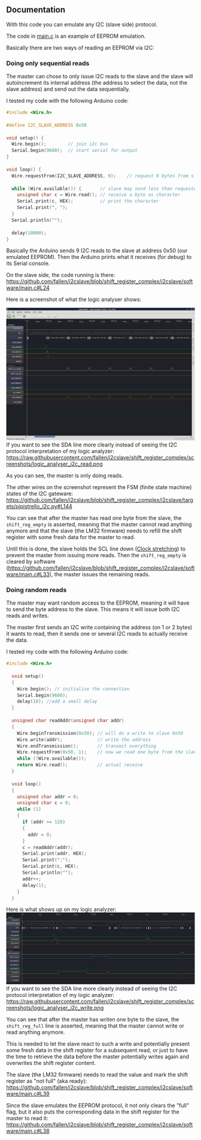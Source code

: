 ## Documentation ##

With this code you can emulate any I2C (slave side) protocol.

The code in [main.c](https://github.com/fallen/i2cslave/blob/shift_register_complex/i2cslave/software/main.c) is an example of EEPROM emulation.

Basically there are two ways of reading an EEPROM via I2C: 

### Doing only sequential reads ###

The master can chose to only issue I2C reads to the slave and the slave will autoincrement its internal address
(the address to select the data, not the slave address) and send out the data sequentially.

I tested my code with the following Arduino code:

```C
#include <Wire.h>

#define I2C_SLAVE_ADDRESS 0x50

void setup() {
  Wire.begin();        // join i2c bus
  Serial.begin(9600);  // start serial for output
}

void loop() {
  Wire.requestFrom(I2C_SLAVE_ADDRESS, 9);    // request 9 bytes from slave device 0x50

  while (Wire.available()) {       // slave may send less than requested
    unsigned char c = Wire.read(); // receive a byte as character
    Serial.print(c, HEX);          // print the character
    Serial.print(", ");
  }
  Serial.println("");

  delay(10000);
}
```
Basically the Arduino sends 9 I2C reads to the slave at address 0x50 (our emulated EEPROM).
Then the Arduino prints what it receives (for debug) to its Serial console.

On the slave side, the code running is there: https://github.com/fallen/i2cslave/blob/shift_register_complex/i2cslave/software/main.c#L24

Here is a screenshot of what the logic analyser shows:

![Sequential reads](screenshots/logic_analyser_i2c_read_with_annotations.png)
If you want to see the SDA line more clearly instead of seeing the I2C protocol interpretation of my logic analyzer: https://raw.githubusercontent.com/fallen/i2cslave/shift_register_complex/screenshots/logic_analyser_i2c_read.png

As you can see, the master is only doing reads.

The other wires on the screenshot represent the FSM (finite state machine) states of the I2C gateware: https://github.com/fallen/i2cslave/blob/shift_register_complex/i2cslave/targets/pipistrello_i2c.py#L144

You can see that after the master has read one byte from the slave, the `shift_reg_empty` is asserted, meaning that the master cannot read anything anymore
and that the slave (the LM32 firmware) needs to refill the shift register with some fresh data for the master to read.

Until this is done, the slave holds the SCL line down ([Clock stretching](http://www.i2c-bus.org/i2c-primer/clock-generation-stretching-arbitration/)) to prevent the master from issuing more reads.
Then the `shift_reg_empty` is cleared by software (https://github.com/fallen/i2cslave/blob/shift_register_complex/i2cslave/software/main.c#L33), the master issues the remaining reads.

### Doing random reads ###

The master may want random access to the EEPROM, meaning it will have to send the byte address to the slave.
This means it will issue both I2C reads and writes.

The master first sends an I2C write containing the address (on 1 or 2 bytes) it wants to read, then it sends one or several I2C reads to actually receive the data.

I tested my code with the following Arduino code:

```C
#include <Wire.h>

  void setup() 
  {
    Wire.begin(); // initialise the connection
    Serial.begin(9600);
    delay(10); //add a small delay
  }

  unsigned char readAddr(unsigned char addr)
  {
    Wire.beginTransmission(0x50); // will do a write to slave 0x50
    Wire.write(addr);             // write the address
    Wire.endTransmission();       // transmit everything
    Wire.requestFrom(0x50, 1);    // now we read one byte from the slave
    while (!Wire.available());
    return Wire.read();           // actual receive
  }

  void loop() 
  {
    unsigned char addr = 0;
    unsigned char c = 0;
    while (1)
    {
      if (addr >= 128)
      {
        addr = 0;
      }
      c = readAddr(addr);
      Serial.print(addr, HEX);
      Serial.print(":");
      Serial.print(c, HEX);
      Serial.println("");
      addr++;
      delay(1);
    }
  }
  ```
  
Here is what shows up on my logic analyzer:
![Random reads](screenshots/logic_analyser_i2c_write_with_annotations.png)
If you want to see the SDA line more clearly instead of seeing the I2C protocol interpretation of my logic analyzer: https://raw.githubusercontent.com/fallen/i2cslave/shift_register_complex/screenshots/logic_analyser_i2c_write.png
  
You can see that after the master has writen one byte to the slave, the `shift_reg_full` line is asserted, meaning that the master cannot write or read anything anymore.

This is needed to let the slave react to such a write and potentially present some fresh data in the shift register for a subsequent read, or just to have the time to retrieve the data before the master potentially writes again and overwrites the shift register content.

The slave (the LM32 firmware) needs to read the value and mark the shift register as "not full" (aka ready): https://github.com/fallen/i2cslave/blob/shift_register_complex/i2cslave/software/main.c#L39

Since the slave emulates the EEPROM protocol, it not only clears the "full" flag, but it also puts the corresponding data in the shift register for the master to read it: https://github.com/fallen/i2cslave/blob/shift_register_complex/i2cslave/software/main.c#L38

